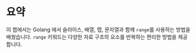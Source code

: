 # 요약

이 랩에서는 Golang 에서 슬라이스, 배열, 맵, 문자열과 함께 `range`를 사용하는 방법을 배웠습니다. `range` 키워드는 다양한 자료 구조의 요소를 반복하는 편리한 방법을 제공합니다.
